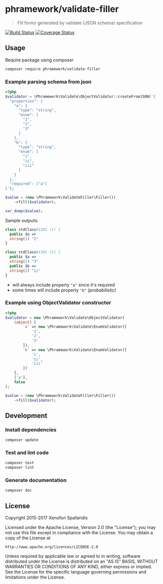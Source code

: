 # phramework/validate-filler
>  Fill forms generated by validate (JSON schema) specification 

[![Build Status](https://travis-ci.org/phramework/validate-filler.svg?branch=master)](https://travis-ci.org/phramework/validate-filler) 
[![Coverage Status](https://coveralls.io/repos/github/phramework/validate-filler/badge.svg?branch=master)](https://coveralls.io/github/phramework/validate-filler?branch=master)

## Usage
Require package using composer

```bash
composer require phramework/validate-filler
```

### Example parsing schema from json
```php
<?php
$validator = \Phramework\Validate\ObjectValidator::createFromJSON('{
  "properties": {
    "a": {
      "type": "string",
      "enum": [
        "1",
        "2",
        "3"
      ]
    },
    "b": {
      "type": "string",
      "enum": [
        "i",
        "ii",
        "iii"
      ]
    }
  },
  "required": ["a"]
}');

$value = (new \Phramework\ValidateFiller\Filler())
    ->fill($validator);

var_dump($value);
```

Sample outputs:

```php
class stdClass#1381 (1) {
  public $a =>
  string(1) "2"
}
```

```php
class stdClass#1381 (2) {
  public $a =>
  string(1) "3"
  public $b =>
  string(2) "ii"
}
```

- will always include property `"a"` since it's required
- some times will include property `"b"` *(probabilistic)*

### Example using ObjectValidator constructor
```php
<?php
$validator = new \Phramework\Validate\ObjectValidator(
    (object) [
        'a' => new \Phramework\Validate\EnumValidator([
            '1',
            '2',
            '3'
        ]),
        'b' => new \Phramework\Validate\EnumValidator([
            'i',
            'ii',
            'iii'
        ])
    ],
    ['a'],
    false
);

$value = (new \Phramework\ValidateFiller\Filler())
    ->fill($validator);
```

## Development
### Install dependencies

```bash
composer update
```

### Test and lint code

```bash
composer test
composer lint
```
### Generate documentation

```bash
composer doc
```

## License
Copyright 2015-2017 Xenofon Spafaridis

Licensed under the Apache License, Version 2.0 (the "License"); you may not use this file except in compliance with the License. You may obtain a copy of the License at

```
http://www.apache.org/licenses/LICENSE-2.0
```

Unless required by applicable law or agreed to in writing, software distributed under the License is distributed on an "AS IS" BASIS, WITHOUT WARRANTIES OR CONDITIONS OF ANY KIND, either express or implied. See the License for the specific language governing permissions and limitations under the License.
